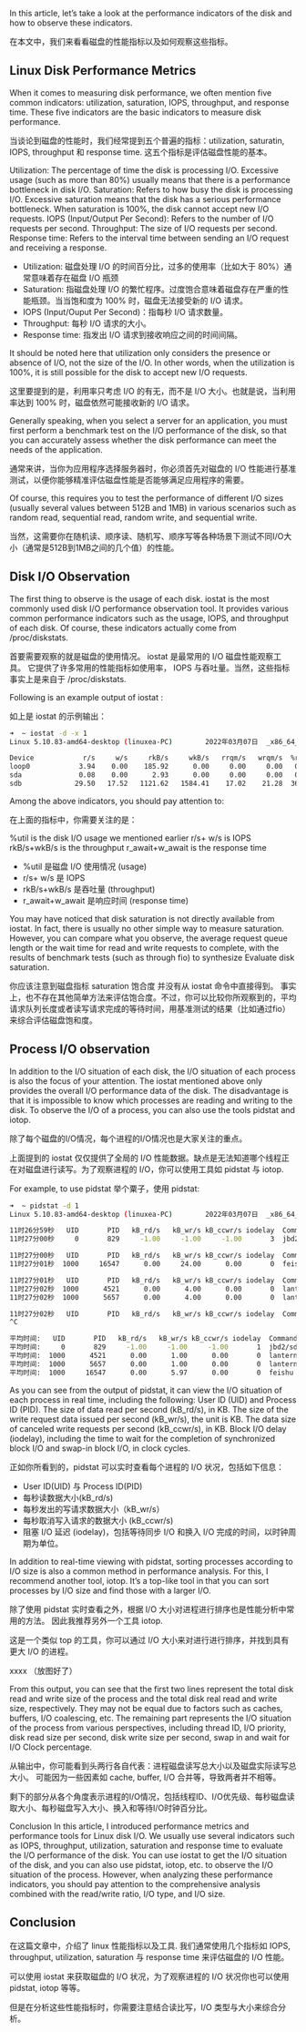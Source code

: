 In this article, let’s take a look at the performance indicators of the disk and how to observe these indicators.

在本文中，我们来看看磁盘的性能指标以及如何观察这些指标。


## Linux Disk Performance Metrics

When it comes to measuring disk performance, we often mention five common indicators: utilization, saturation, IOPS, throughput, and response time. These five indicators are the basic indicators to measure disk performance.


当谈论到磁盘的性能时，我们经常提到五个普遍的指标：utilization, saturatin, IOPS, throughput 和 response time.
这五个指标是评估磁盘性能的基本。


Utilization: The percentage of time the disk is processing I/O. Excessive usage (such as more than 80%) usually means that there is a performance bottleneck in disk I/O.
Saturation: Refers to how busy the disk is processing I/O. Excessive saturation means that the disk has a serious performance bottleneck. When saturation is 100%, the disk cannot accept new I/O requests.
IOPS (Input/Output Per Second): Refers to the number of I/O requests per second.
Throughput: The size of I/O requests per second.
Response time: Refers to the interval time between sending an I/O request and receiving a response.


- Utilization: 磁盘处理 I/O 的时间百分比，过多的使用率（比如大于 80%）通常意味着存在磁盘 I/O 瓶颈
- Saturation: 指磁盘处理 I/O 的繁忙程序。过度饱合意味着磁盘存在严重的性能瓶颈。当当饱和度为 100% 时，磁盘无法接受新的 I/O 请求。
- IOPS (Input/Ouput Per Second)：指每秒 I/O 请求数量。
- Throughput: 每秒 I/O 请求的大小。
- Response time: 指发出 I/O 请求到接收响应之间的时间间隔。


It should be noted here that utilization only considers the presence or absence of I/O, not the size of the I/O. In other words, when the utilization is 100%, it is still possible for the disk to accept new I/O requests.

 这里要提到的是，利用率只考虑 I/O 的有无，而不是 I/O 大小。也就是说，当利用率达到 100% 时，磁盘依然可能接收新的 I/O 请求。


Generally speaking, when you select a server for an application, you must first perform a benchmark test on the I/O performance of the disk, so that you can accurately assess whether the disk performance can meet the needs of the application.

通常来讲，当你为应用程序选择服务器时，你必须首先对磁盘的 I/O 性能进行基准测试，以便你能够精准评估磁盘性能是否能够满足应用程序的需要。


Of course, this requires you to test the performance of different I/O sizes (usually several values ​​between 512B and 1MB) in various scenarios such as random read, sequential read, random write, and sequential write.


当然，这需要你在随机读、顺序读、随机写、顺序写等各种场景下测试不同I/O大小（通常是512B到1MB之间的几个值）的性能。



## Disk I/O Observation

The first thing to observe is the usage of each disk. iostat is the most commonly used disk I/O performance observation tool. It provides various common performance indicators such as the usage, IOPS, and throughput of each disk. Of course, these indicators actually come from /proc/diskstats.

首要需要观察的就是磁盘的使用情况。 iostat 是最常用的 I/O 磁盘性能观察工具。
它提供了许多常用的性能指标如使用率， IOPS 与吞吐量。当然，这些指标事实上是来自于 /proc/diskstats.

Following is an example output of iostat :

如上是 iostat 的示例输出：

```bash
➜  ~ iostat -d -x 1 
Linux 5.10.83-amd64-desktop (linuxea-PC)        2022年03月07日  _x86_64_        (6 CPU)

Device            r/s     w/s     rkB/s     wkB/s   rrqm/s   wrqm/s  %rrqm  %wrqm r_await w_await aqu-sz rareq-sz wareq-sz  svctm  %util
loop0            3.94    0.00    185.92      0.00     0.00     0.00   0.00   0.00   11.63    0.00   0.05    47.17     0.00   9.35   3.68
sda              0.08    0.00      2.93      0.00     0.00     0.00   0.00   0.00    0.40    0.00   0.00    35.41     0.00   0.67   0.01
sdb             29.50   17.52   1121.62   1584.41    17.02    21.28  36.59  54.84   26.45   25.28   1.33    38.02    90.44   3.91  18.36
```

Among the above indicators, you should pay attention to:

在上面的指标中，你需要关注的是：

%util is the disk I/O usage we mentioned earlier
r/s+ w/s is IOPS
rkB/s+wkB/s is the throughput
r_await+w_await is the response time

- %util 是磁盘 I/O 使用情况 (usage)
- r/s+ w/s 是 IOPS
- rkB/s+wkB/s 是吞吐量 (throughput)
- r_await+w_await 是响应时间 (response time)

You may have noticed that disk saturation is not directly available from iostat. In fact, there is usually no other simple way to measure saturation. However, you can compare what you observe, the average request queue length or the wait time for read and write requests to complete, with the results of benchmark tests (such as through fio) to synthesize Evaluate disk saturation.


你应该注意到磁盘指标 saturation 饱合度 并没有从 iostat 命令中直接得到。
事实上，也不存在其他简单方法来评估饱合度。不过，你可以比较你所观察到的，平均请求队列长度或者读写请求完成的等待时间，用基准测试的结果（比如通过fio）来综合评估磁盘饱和度。

## Process I/O observation

In addition to the I/O situation of each disk, the I/O situation of each process is also the focus of your attention.
The iostat mentioned above only provides the overall I/O performance data of the disk. The disadvantage is that it is impossible to know which processes are reading and writing to the disk. To observe the I/O of a process, you can also use the tools pidstat and iotop.


除了每个磁盘的I/O情况，每个进程的I/O情况也是大家关注的重点。

上面提到的 iostat 仅仅提供了全局的 I/O 性能数据。缺点是无法知道哪个线程正在对磁盘进行读写。为了观察进程的 I/O，你可以使用工具如 pidstat 与 iotop.

For example, to use pidstat
举个粟子，使用 pidstat:

```bash
➜  ~ pidstat -d 1 
Linux 5.10.83-amd64-desktop (linuxea-PC)        2022年03月07日  _x86_64_        (6 CPU)

11时26分59秒   UID       PID   kB_rd/s   kB_wr/s kB_ccwr/s iodelay  Command
11时27分00秒     0       829     -1.00     -1.00     -1.00       3  jbd2/sdb7-8

11时27分00秒   UID       PID   kB_rd/s   kB_wr/s kB_ccwr/s iodelay  Command
11时27分01秒  1000     16547      0.00     24.00      0.00       0  feishu

11时27分01秒   UID       PID   kB_rd/s   kB_wr/s kB_ccwr/s iodelay  Command
11时27分02秒  1000      4521      0.00      4.00      0.00       0  lantern
11时27分02秒  1000      5657      0.00      4.00      0.00       0  lantern

11时27分02秒   UID       PID   kB_rd/s   kB_wr/s kB_ccwr/s iodelay  Command
^C

平均时间:   UID       PID   kB_rd/s   kB_wr/s kB_ccwr/s iodelay  Command
平均时间:     0       829     -1.00     -1.00     -1.00       1  jbd2/sdb7-8
平均时间:  1000      4521      0.00      1.00      0.00       0  lantern
平均时间:  1000      5657      0.00      1.00      0.00       0  lantern
平均时间:  1000     16547      0.00      5.97      0.00       0  feishu
```


As you can see from the output of pidstat, it can view the I/O situation of each process in real time, including the following:
User ID (UID) and Process ID (PID).
The size of data read per second (kB_rd/s), in KB.
The size of the write request data issued per second (kB_wr/s), the unit is KB.
The data size of canceled write requests per second (kB_ccwr/s), in KB.
Block I/O delay (iodelay), including the time to wait for the completion of synchronized block I/O and swap-in block I/O, in clock cycles.

正如你所看到的，pidstat 可以实时查看每个进程的 I/O 状况，包括如下信息：
- User ID(UID) 与 Process ID(PID)
- 每秒读数据大小(kB_rd/s)
- 每秒发出的写请求数据大小（kB_wr/s）
- 每秒取消写入请求的数据大小 (kB_ccwr/s)
- 阻塞 I/O 延迟 (iodelay)，包括等待同步 I/O 和换入 I/O 完成的时间，以时钟周期为单位。



In addition to real-time viewing with pidstat, sorting processes according to I/O size is also a common method in performance analysis. For this, I recommend another tool, iotop. It’s a top-like tool in that you can sort processes by I/O size and find those with a larger I/O.



除了使用 pidstat 实时查看之外，根据 I/O 大小对进程进行排序也是性能分析中常用的方法。
因此我推荐另外一个工具 iotop.

这是一个类似 top 的工具，你可以通过 I/O 大小来对进行进行排序，并找到具有更大 I/O 的进程。


xxxx
（放图好了）


From this output, you can see that the first two lines represent the total disk read and write size of the process and the total disk real read and write size, respectively. They may not be equal due to factors such as caches, buffers, I/O coalescing, etc.
The remaining part represents the I/O situation of the process from various perspectives, including thread ID, I/O priority, disk read size per second, disk write size per second, swap in and wait for I/O Clock percentage.



从输出中，你可能看到头两行各自代表：进程磁盘读写总大小以及磁盘实际读写总大小。
可能因为一些因素如 cache, buffer, I/O 合并等，导致两者并不相等。

剩下的部分从各个角度表示进程的I/O情况，包括线程ID、I/O优先级、每秒磁盘读取大小、每秒磁盘写入大小、换入和等待I/O时钟百分比。


Conclusion
In this article, I introduced performance metrics and performance tools for Linux disk I/O. We usually use several indicators such as IOPS, throughput, utilization, saturation and response time to evaluate the I/O performance of the disk.
You can use iostat to get the I/O situation of the disk, and you can also use pidstat, iotop, etc. to observe the I/O situation of the process. However, when analyzing these performance indicators, you should pay attention to the comprehensive analysis combined with the read/write ratio, I/O type, and I/O size.

## Conclusion

在这篇文章中，介绍了 linux 性能指标以及工具.
我们通常使用几个指标如 IOPS, throughput, utilization, saturation 与 response time 来评估磁盘的 I/O 性能。

可以使用 iostat 来获取磁盘的 I/O 状况，为了观察进程的  I/O 状况你也可以使用 pidstat, iotop 等等。

但是在分析这些性能指标时，你需要注意结合读比写，I/O 类型与大小来综合分析。